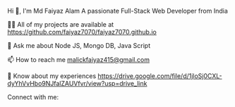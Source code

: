 
Hi 👋, I'm Md Faiyaz Alam
A passionate Full-Stack Web Developer from India

👨‍💻 All of my projects are available at https://github.com/faiyaz7070/faiyaz7070.github.io

💬 Ask me about Node JS, Mongo DB, Java Script

📫 How to reach me malickfaiyaz415@gmail.com

📄 Know about my experiences https://drive.google.com/file/d/1jloSj0CXL-dyYhVvHbo9NJfalZAUVfvr/view?usp=drive_link

Connect with me:
